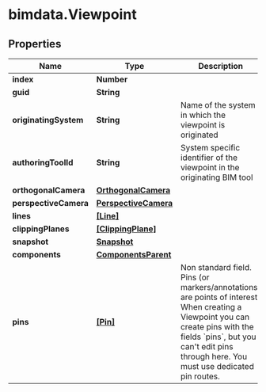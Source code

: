 # bimdata.Viewpoint

## Properties

Name | Type | Description | Notes
------------ | ------------- | ------------- | -------------
**index** | **Number** |  | [optional] 
**guid** | **String** |  | [optional] 
**originatingSystem** | **String** | Name of the system in which the viewpoint is originated | [optional] 
**authoringToolId** | **String** | System specific identifier of the viewpoint in the originating BIM tool | [optional] 
**orthogonalCamera** | [**OrthogonalCamera**](OrthogonalCamera.md) |  | [optional] 
**perspectiveCamera** | [**PerspectiveCamera**](PerspectiveCamera.md) |  | [optional] 
**lines** | [**[Line]**](Line.md) |  | [optional] 
**clippingPlanes** | [**[ClippingPlane]**](ClippingPlane.md) |  | [optional] 
**snapshot** | [**Snapshot**](Snapshot.md) |  | [optional] 
**components** | [**ComponentsParent**](ComponentsParent.md) |  | [optional] 
**pins** | [**[Pin]**](Pin.md) | Non standard field. Pins (or markers/annotations) are points of interest. When creating a Viewpoint you can create pins with the fields &#x60;pins&#x60;, but you can&#39;t edit pins through here. You must use dedicated pin routes. | [optional] 


